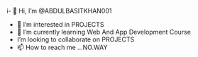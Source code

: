 i- 👋 Hi, I’m @ABDULBASITKHAN001
- 👀 I’m interested in PROJECTS
- 🌱 I’m currently learning Web And App Development Course
-  I’m looking to collaborate on PROJECTS
- 📫 How to reach me ...NO.WAY

<!---
ABDULBASITKHAN001/ABDULBASITKHAN001 is a ✨ special ✨ repository because its `README.md` (this file) appears on your GitHub profile.
You can click the Preview link to take a look at your changes.
--->

